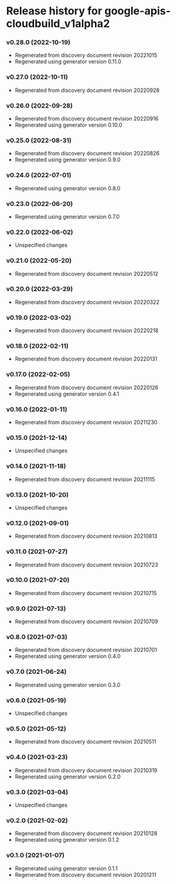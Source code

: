 # Release history for google-apis-cloudbuild_v1alpha2

### v0.28.0 (2022-10-19)

* Regenerated from discovery document revision 20221015
* Regenerated using generator version 0.11.0

### v0.27.0 (2022-10-11)

* Regenerated from discovery document revision 20220928

### v0.26.0 (2022-09-28)

* Regenerated from discovery document revision 20220916
* Regenerated using generator version 0.10.0

### v0.25.0 (2022-08-31)

* Regenerated from discovery document revision 20220826
* Regenerated using generator version 0.9.0

### v0.24.0 (2022-07-01)

* Regenerated using generator version 0.8.0

### v0.23.0 (2022-06-20)

* Regenerated using generator version 0.7.0

### v0.22.0 (2022-06-02)

* Unspecified changes

### v0.21.0 (2022-05-20)

* Regenerated from discovery document revision 20220512

### v0.20.0 (2022-03-29)

* Regenerated from discovery document revision 20220322

### v0.19.0 (2022-03-02)

* Regenerated from discovery document revision 20220218

### v0.18.0 (2022-02-11)

* Regenerated from discovery document revision 20220131

### v0.17.0 (2022-02-05)

* Regenerated from discovery document revision 20220126
* Regenerated using generator version 0.4.1

### v0.16.0 (2022-01-11)

* Regenerated from discovery document revision 20211230

### v0.15.0 (2021-12-14)

* Unspecified changes

### v0.14.0 (2021-11-18)

* Regenerated from discovery document revision 20211115

### v0.13.0 (2021-10-20)

* Unspecified changes

### v0.12.0 (2021-09-01)

* Regenerated from discovery document revision 20210813

### v0.11.0 (2021-07-27)

* Regenerated from discovery document revision 20210723

### v0.10.0 (2021-07-20)

* Regenerated from discovery document revision 20210715

### v0.9.0 (2021-07-13)

* Regenerated from discovery document revision 20210709

### v0.8.0 (2021-07-03)

* Regenerated from discovery document revision 20210701
* Regenerated using generator version 0.4.0

### v0.7.0 (2021-06-24)

* Regenerated using generator version 0.3.0

### v0.6.0 (2021-05-19)

* Unspecified changes

### v0.5.0 (2021-05-12)

* Regenerated from discovery document revision 20210511

### v0.4.0 (2021-03-23)

* Regenerated from discovery document revision 20210319
* Regenerated using generator version 0.2.0

### v0.3.0 (2021-03-04)

* Unspecified changes

### v0.2.0 (2021-02-02)

* Regenerated from discovery document revision 20210128
* Regenerated using generator version 0.1.2

### v0.1.0 (2021-01-07)

* Regenerated using generator version 0.1.1
* Regenerated from discovery document revision 20201211

